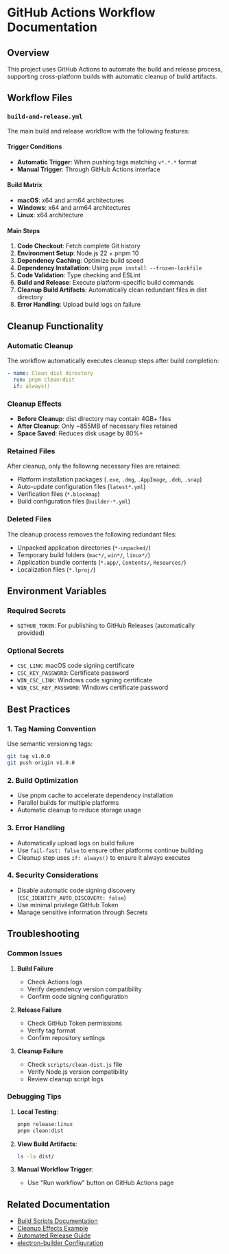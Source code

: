 # GitHub Actions Workflow Documentation

## Overview

This project uses GitHub Actions to automate the build and release process, supporting cross-platform builds with automatic cleanup of build artifacts.

## Workflow Files

### `build-and-release.yml`

The main build and release workflow with the following features:

#### Trigger Conditions

- **Automatic Trigger**: When pushing tags matching `v*.*.*` format
- **Manual Trigger**: Through GitHub Actions interface

#### Build Matrix

- **macOS**: x64 and arm64 architectures
- **Windows**: x64 and arm64 architectures
- **Linux**: x64 architecture

#### Main Steps

1. **Code Checkout**: Fetch complete Git history
2. **Environment Setup**: Node.js 22 + pnpm 10
3. **Dependency Caching**: Optimize build speed
4. **Dependency Installation**: Using `pnpm install --frozen-lockfile`
5. **Code Validation**: Type checking and ESLint
6. **Build and Release**: Execute platform-specific build commands
7. **Cleanup Build Artifacts**: Automatically clean redundant files in dist directory
8. **Error Handling**: Upload build logs on failure

## Cleanup Functionality

### Automatic Cleanup

The workflow automatically executes cleanup steps after build completion:

```yaml
- name: Clean dist directory
  run: pnpm clean:dist
  if: always()
```

### Cleanup Effects

- **Before Cleanup**: dist directory may contain 4GB+ files
- **After Cleanup**: Only ~855MB of necessary files retained
- **Space Saved**: Reduces disk usage by 80%+

### Retained Files

After cleanup, only the following necessary files are retained:

- Platform installation packages (`.exe`, `.dmg`, `.AppImage`, `.deb`, `.snap`)
- Auto-update configuration files (`latest*.yml`)
- Verification files (`*.blockmap`)
- Build configuration files (`builder-*.yml`)

### Deleted Files

The cleanup process removes the following redundant files:

- Unpacked application directories (`*-unpacked/`)
- Temporary build folders (`mac*/`, `win*/`, `linux*/`)
- Application bundle contents (`*.app/`, `Contents/`, `Resources/`)
- Localization files (`*.lproj/`)

## Environment Variables

### Required Secrets

- `GITHUB_TOKEN`: For publishing to GitHub Releases (automatically provided)

### Optional Secrets

- `CSC_LINK`: macOS code signing certificate
- `CSC_KEY_PASSWORD`: Certificate password
- `WIN_CSC_LINK`: Windows code signing certificate
- `WIN_CSC_KEY_PASSWORD`: Windows certificate password

## Best Practices

### 1. Tag Naming Convention

Use semantic versioning tags:

```bash
git tag v1.0.0
git push origin v1.0.0
```

### 2. Build Optimization

- Use pnpm cache to accelerate dependency installation
- Parallel builds for multiple platforms
- Automatic cleanup to reduce storage usage

### 3. Error Handling

- Automatically upload logs on build failure
- Use `fail-fast: false` to ensure other platforms continue building
- Cleanup step uses `if: always()` to ensure it always executes

### 4. Security Considerations

- Disable automatic code signing discovery (`CSC_IDENTITY_AUTO_DISCOVERY: false`)
- Use minimal privilege GitHub Token
- Manage sensitive information through Secrets

## Troubleshooting

### Common Issues

1. **Build Failure**
   - Check Actions logs
   - Verify dependency version compatibility
   - Confirm code signing configuration

2. **Release Failure**
   - Check GitHub Token permissions
   - Verify tag format
   - Confirm repository settings

3. **Cleanup Failure**
   - Check `scripts/clean-dist.js` file
   - Verify Node.js version compatibility
   - Review cleanup script logs

### Debugging Tips

1. **Local Testing**:

   ```bash
   pnpm release:linux
   pnpm clean:dist
   ```

2. **View Build Artifacts**:

   ```bash
   ls -la dist/
   ```

3. **Manual Workflow Trigger**:
   - Use "Run workflow" button on GitHub Actions page

## Related Documentation

- [Build Scripts Documentation](../../scripts/README.md)
- [Cleanup Effects Example](../../scripts/clean-dist-example.md)
- [Automated Release Guide](../../docs/auto-release.en.md)
- [electron-builder Configuration](../../electron-builder.yml)
